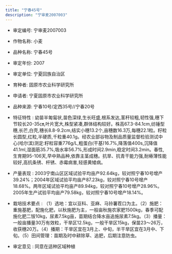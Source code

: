 ```yaml
---
title: "宁春45号"
description: "宁审麦2007003"
---
```

* 审定编号:  宁审麦2007003

*  作物名称:  小麦

*  品种名称:  宁春45号

*  审定年份:  2007

*  审定单位:  宁夏回族自治区

* 育种者:  固原市农业科学研究所

*  申请者:  宁夏固原市农业科学研究所

*  品种来源:  宁春10号/定西35号//宁春20号

*  特征特性 : 
幼苗半匍匐状,苗色深绿,生长旺盛,根系发达,茎秆较粗,韧性强,穗下节较长20-35㎝,叶片宽大,株型紧凑,群体结构较好。株高67.3-84.1cm,纺锤型穗,长芒,白壳,穗长8.8-9.2cm,结实小穗13.2个,亩穗数16.3万,每穗22.1粒。籽粒长圆型,红粒,半硬质,千粒重40.1g。经农业部谷物及制品质量监督检验测试中心(哈尔滨)测定:籽粒容重776g/L,粗蛋白(干基)16.7%,降落值400s,沉降值41.1ml,湿面筋35.7%,吸水率56.7%,形成时间2.9min,稳定时间3.2min。春性,生育期95-106天,早中熟品种,依靠主茎成穗。抗旱、抗青干能力强,耐瘠薄性能较好,高抗条锈、杆锈、赤霉病害,轻感黄矮病。
 
*  产量表现 : 
2003宁南山区区域试验平均亩产92.64kg，较对照宁春10号增产39.24%；2004年区域试验平均亩产87.23kg，较对照宁春10号增产18.68%。两年区域试验平均亩产89.94kg，较对照宁春10号增产28.96%。2005年生产试验平均亩产79.58kg，较对照宁春10号增产18.14%。

*  栽培技术要点 : 
（1）选地：宜以豆科、亚麻、马铃薯茬口为主。（2）施肥：重施基肥，配施化肥，以秋施肥为主，一般亩秋施农家肥1500kg，春季可配施化肥二铵10kg，尿素7.5kg亩，苗期结合降水亩追施尿素7.5kg。（3）播量：一般亩播量30万有效粒，干旱区12.5kg，一般干旱区15kg，保苗23～26万，收获穗20万。（4）播期：干旱区宜在3月上、中旬，半干旱区宜在3月中、下旬。（5）田间管理：苗期及时中耕除草、追肥，后期注意防虫。

*  审定意见 : 
同意在适种区域种植
